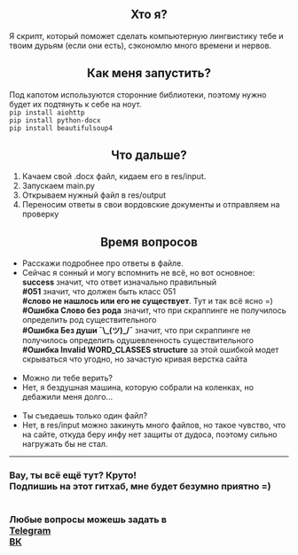 <h2 align="center">
    Хто я?
</h2>
<p>
    Я скрипт, который поможет сделать компьютерную лингвистику тебе и твоим дурьям (если они есть), 
    сэкономлю много времени и нервов.
</p>

<h2 align="center">
    Как меня запустить?
</h2>
<p>
    Под капотом используются сторонние библиотеки, поэтому нужно будет их подтянуть к себе на ноут.
    <br>
    <code>pip install aiohttp</code>
    <br>
    <code>pip install python-docx</code>
    <br>
    <code>pip install beautifulsoup4</code>
</p>

<h2 align="center">
    Что дальше?
</h2>
<ol>
    <li>Качаем свой .docx файл, кидаем его в res/input.
    <li>Запускаем main.py
    <li>Открываем нужный файл в res/output
    <li>Переносим ответы в свои вордовские документы и отправляем на проверку
</ol>

<h2 align="center">
    Время вопросов
</h2>
<ul>
    <li>Расскажи подробнее про ответы в файле.
    <li> Сейчас я сонный и могу вспомнить не всё, но вот основное:
    <br><b>success</b> значит, что ответ изначально правильный
    <br><b>#051</b> значит, что должен быть класс 051
    <br><b>#слово не нашлось или его не существует</b>. Тут и так всё ясно =)
    <br><b>#Ошибка Слово без рода</b> значит, что при скраппинге не получилось определить род существительного
    <br><b>#Ошибка Без души ¯\_(ツ)_/¯</b> значит, что при скраппинге не получилось определить одушевленность существительного
    <br><b>#Ошибка Invalid WORD_CLASSES structure</b> за этой ошибкой модет скрываться что угодно, но зачастую кривая верстка сайта
    <br>
    <br>
    <li>Можно ли тебе верить?
    <li>Нет, я бездушная машина, которую собрали на коленках, но дебажили меня долго...
    <br>
    <br>
    <li>Ты съедаешь только один файл?
    <li>Нет, в res/input можно закинуть много файлов, но такое чувство, что на сайте, откуда беру инфу нет защиты от дудоса, поэтому сильно нагружать бы не стал.
</ul>

--------
<h3>
    Вау, ты всё ещё тут? Круто! 
    <br>
    Подпишиь на этот гитхаб, мне будет безумно приятно =)
    <br>
    <br>
    <br>
    Любые вопросы можешь задать в
    <br><a href="https://t.me/m_zhilin">Telegram</a>
    <br><a href="https://vk.com/zhilinmisha">ВК</a>
</h3>